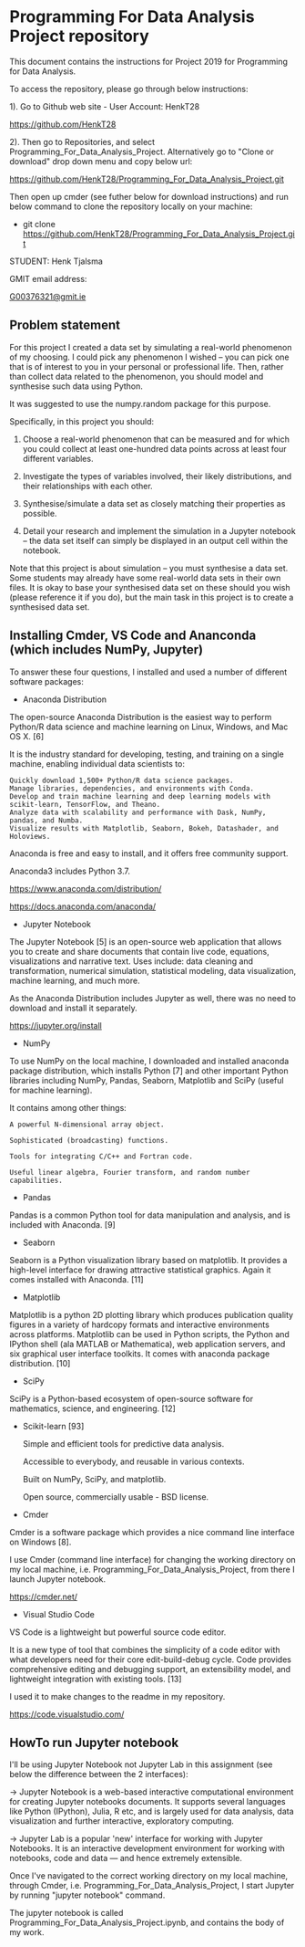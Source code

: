 # Programming For Data Analysis Project repository

This document contains the instructions for Project 2019 for Programming for Data Analysis.

To access the repository, please go through below instructions:

1). Go to Github web site - User Account: HenkT28

<https://github.com/HenkT28>

2). Then go to Repositories, and select Programming_For_Data_Analysis_Project. Alternatively go to "Clone or download" drop down menu and copy below url:

<https://github.com/HenkT28/Programming_For_Data_Analysis_Project.git>

Then open up cmder (see futher below for download instructions) and run below command to clone the repository locally on your machine:

* git clone <https://github.com/HenkT28/Programming_For_Data_Analysis_Project.git>

STUDENT: Henk Tjalsma

GMIT email address:

G00376321@gmit.ie

## Problem statement

For this project I created a data set by simulating a real-world phenomenon of my choosing. I could pick any phenomenon I wished – you can pick one that is of interest to you in your personal or professional life. Then, rather than collect data related to the phenomenon, you should model and synthesise such data using Python.

It was suggested to use the numpy.random package for this purpose.

Specifically, in this project you should:

1. Choose a real-world phenomenon that can be measured and for which you could collect at least one-hundred data points across at least four different variables.

2. Investigate the types of variables involved, their likely distributions, and their relationships with each other.

3. Synthesise/simulate a data set as closely matching their properties as possible.

4. Detail your research and implement the simulation in a Jupyter notebook – the data set itself can simply be displayed in an output cell within the notebook.

Note that this project is about simulation – you must synthesise a data set. Some students may already have some real-world data sets in their own files. It is okay to base your synthesised data set on these should you wish (please reference it if you do), but the main task in this project is to create a synthesised data set.

## Installing Cmder, VS Code and Ananconda (which includes NumPy, Jupyter)

To answer these four questions, I installed and used a number of different software packages:

* Anaconda Distribution

The open-source Anaconda Distribution is the easiest way to perform Python/R data science and machine learning on Linux, Windows, and Mac OS X. [6]

It is the industry standard for developing, testing, and training on a single machine, enabling individual data scientists to:

    Quickly download 1,500+ Python/R data science packages.
    Manage libraries, dependencies, and environments with Conda.
    Develop and train machine learning and deep learning models with scikit-learn, TensorFlow, and Theano.
    Analyze data with scalability and performance with Dask, NumPy, pandas, and Numba.
    Visualize results with Matplotlib, Seaborn, Bokeh, Datashader, and Holoviews.

Anaconda is free and easy to install, and it offers free community support.

Anaconda3 includes Python 3.7.

<https://www.anaconda.com/distribution/>

<https://docs.anaconda.com/anaconda/>

* Jupyter Notebook

The Jupyter Notebook [5] is an open-source web application that allows you to create and share documents that contain live code, equations, visualizations and narrative text. Uses include: data cleaning and transformation, numerical simulation, statistical modeling, data visualization, machine learning, and much more.

As the Anaconda Distribution includes Jupyter as well, there was no need to download and install it separately.

<https://jupyter.org/install>

* NumPy

To use NumPy on the local machine, I downloaded and installed anaconda package distribution, which installs Python [7] and other important Python libraries including NumPy, Pandas, Seaborn, Matplotlib and SciPy (useful for machine learning).

It contains among other things:

    A powerful N-dimensional array object.

    Sophisticated (broadcasting) functions.

    Tools for integrating C/C++ and Fortran code.

    Useful linear algebra, Fourier transform, and random number capabilities.

* Pandas

Pandas is a common Python tool for data manipulation and analysis, and is included with Anaconda. [9]

* Seaborn

Seaborn is a Python visualization library based on matplotlib. It provides a high-level interface for drawing attractive statistical graphics. Again it comes installed with Anaconda. [11]

* Matplotlib

Matplotlib is a python 2D plotting library which produces publication quality figures in a variety of hardcopy formats and interactive environments across platforms. Matplotlib can be used in Python scripts, the Python and IPython shell (ala MATLAB or Mathematica), web application servers, and six graphical user interface toolkits. It comes with anaconda package distribution. [10]

* SciPy

SciPy is a Python-based ecosystem of open-source software for mathematics, science, and engineering. [12]

* Scikit-learn [93]

    Simple and efficient tools for predictive data analysis.

    Accessible to everybody, and reusable in various contexts.

    Built on NumPy, SciPy, and matplotlib.

    Open source, commercially usable - BSD license.

* Cmder

Cmder is a software package which provides a nice command line interface on Windows [8].

I use Cmder (command line interface) for changing the working directory on my local machine, i.e. Programming_For_Data_Analysis_Project, from there I launch Jupyter notebook.

<https://cmder.net/>

* Visual Studio Code

VS Code is a lightweight but powerful source code editor.

It is a new type of tool that combines the simplicity of a code editor with what developers need for their core edit-build-debug cycle. Code provides comprehensive editing and debugging support, an extensibility model, and lightweight integration with existing tools. [13]

I used it to make changes to the readme in my repository.

<https://code.visualstudio.com/>

## HowTo run Jupyter notebook

I'll be using Jupyter Notebook not Jupyter Lab in this assignment (see below the difference between the 2 interfaces):

-> Jupyter Notebook is a web-based interactive computational environment for creating Jupyter notebooks documents. It supports several languages like Python (IPython), Julia, R etc, and is largely used for data analysis, data visualization and further interactive, exploratory computing.

-> Jupyter Lab is a popular 'new' interface for working with Jupyter Notebooks. It is an interactive development environment for working with notebooks, code and data — and hence extremely extensible.

Once I've navigated to the correct working directory on my local machine, through Cmder, i.e. Programming_For_Data_Analysis_Project, I start Jupyter by running "jupyter notebook" command.

The jupyter notebook is called Programming_For_Data_Analysis_Project.ipynb, and contains the body of my work.
